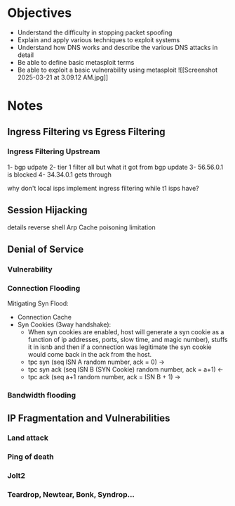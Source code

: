 # Objectives
-  Understand the difficulty in stopping packet spoofing 
-  Explain and apply various techniques to exploit systems 
-  Understand how DNS works and describe the various DNS attacks in detail 
-  Be able to define basic metasploit terms 
-  Be able to exploit a basic vulnerability using metasploit
![[Screenshot 2025-03-21 at 3.09.12 AM.jpg]]
# Notes
## Ingress Filtering vs Egress Filtering
### Ingress Filtering Upstream
1- bgp udpate
2- tier 1 filter all but what it got from bgp update
3- 56.56.0.1 is blocked
4- 34.34.0.1 gets through

why don't local isps implement ingress filtering while t1 isps have?

## Session Hijacking

details
reverse shell
Arp Cache poisoning
limitation

## Denial of Service
### Vulnerability
### Connection Flooding
Mitigating Syn Flood:
- Connection Cache
- Syn Cookies (3way handshake):
	- When syn cookies are enabled, host will generate a syn cookie as a function of ip addresses, ports, slow time, and magic number), stuffs it in isnb and then if a connection was legitimate the syn cookie would come back in the ack from the host. 
	- tpc syn (seq ISN A random number, ack = 0) ->
	- tpc syn ack (seq ISN B (SYN Cookie) random number, ack = a+1) <-
	- tpc ack (seq a+1 random number, ack = ISN B + 1) -> 
### Bandwidth flooding
## IP Fragmentation and Vulnerabilities
### Land attack
### Ping of death
### Jolt2
### Teardrop, Newtear, Bonk, Syndrop...


